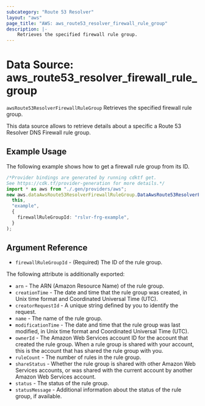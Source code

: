 ```yaml
---
subcategory: "Route 53 Resolver"
layout: "aws"
page_title: "AWS: aws_route53_resolver_firewall_rule_group"
description: |-
    Retrieves the specified firewall rule group.
---
```


# Data Source: aws\_route53\_resolver\_firewall\_rule\_group

`awsRoute53ResolverFirewallRuleGroup` Retrieves the specified firewall rule group.

This data source allows to retrieve details about a specific a Route 53 Resolver DNS Firewall rule group.

## Example Usage

The following example shows how to get a firewall rule group from its ID.

```typescript
/*Provider bindings are generated by running cdktf get.
See https://cdk.tf/provider-generation for more details.*/
import * as aws from "./.gen/providers/aws";
new aws.dataAwsRoute53ResolverFirewallRuleGroup.DataAwsRoute53ResolverFirewallRuleGroup(
  this,
  "example",
  {
    firewallRuleGroupId: "rslvr-frg-example",
  }
);

```

## Argument Reference

* `firewallRuleGroupId` - (Required) The ID of the rule group.

The following attribute is additionally exported:

* `arn` - The ARN (Amazon Resource Name) of the rule group.
* `creationTime` - The date and time that the rule group was created, in Unix time format and Coordinated Universal Time (UTC).
* `creatorRequestId` - A unique string defined by you to identify the request.
* `name` - The name of the rule group.
* `modificationTime` - The date and time that the rule group was last modified, in Unix time format and Coordinated Universal Time (UTC).
* `ownerId` - The Amazon Web Services account ID for the account that created the rule group. When a rule group is shared with your account, this is the account that has shared the rule group with you.
* `ruleCount` - The number of rules in the rule group.
* `shareStatus` - Whether the rule group is shared with other Amazon Web Services accounts, or was shared with the current account by another Amazon Web Services account.
* `status` - The status of the rule group.
* `statusMessage` - Additional information about the status of the rule group, if available.
